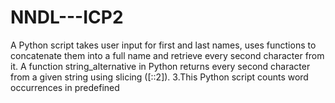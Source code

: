 # NNDL---ICP2
A Python script takes user input for first and last names, uses functions to concatenate them into a full name and retrieve every second character from it.  A function string_alternative in Python returns every second character from a given string using slicing ([::2]).  3.This Python script counts word occurrences in predefined 
